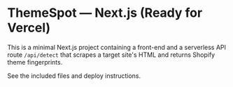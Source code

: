 # ThemeSpot — Next.js (Ready for Vercel)

This is a minimal Next.js project containing a front-end and a serverless API route `/api/detect` that scrapes a target site's HTML and returns Shopify theme fingerprints.

See the included files and deploy instructions.
